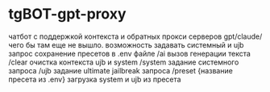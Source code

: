 # tgBOT-gpt-proxy
чатбот с поддержкой контекста и обратных прокси серверов gpt/claude/чего бы там еще не вышло.
возможность задавать системный и ujb запрос
сохранение пресетов в .env файле
/ai вызов генерации текста
/clear очистка контекста ujb и system
/system задание системного запроса
/ujb задание ultimate jailbreak запроса
/preset {название пресета из .env} загрузка system и ujb из пресета
